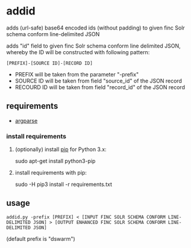 # addid

adds (url-safe) base64 encoded ids (without padding) to given finc Solr schema conform line-delimited JSON

adds "id" field to given finc Solr schema conform line delimited JSON, whereby the ID will be constructed with following pattern:

    [PREFIX]-[SOURCE ID]-[RECORD ID]

 * PREFIX will be taken from the parameter "-prefix"
 * SOURCE ID will be taken from field "source_id" of the JSON record
 * RECOURD ID will be taken from field "record_id" of the JSON record

## requirements

* [argparse](https://docs.python.org/3/library/argparse.html#module-argparse)

### install requirements

1. (optionally) install [pip](https://pip.pypa.io/) for Python 3.x:

    sudo apt-get install python3-pip

2. install requirements with pip:

    sudo -H pip3 install -r requirements.txt

## usage

    addid.py -prefix [PREFIX] < [INPUT FINC SOLR SCHEMA CONFORM LINE-DELIMITED JSON] > [OUTPUT ENHANCED FINC SOLR SCHEMA CONFORM LINE-DELIMITED JSON]

(default prefix is "dswarm")
